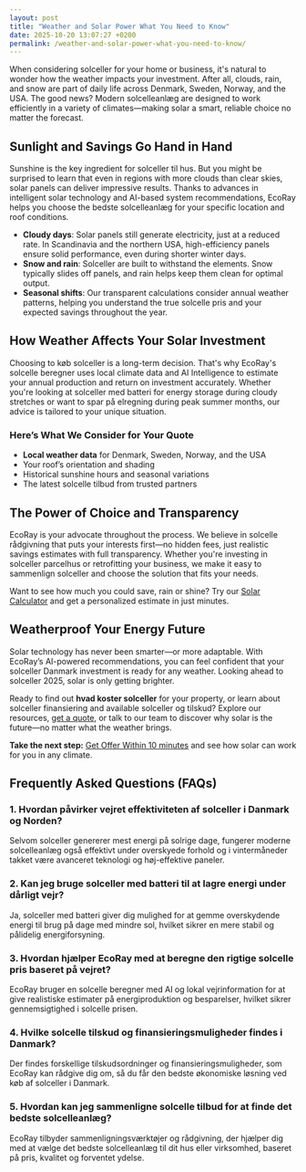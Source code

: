 ```yaml
---
layout: post
title: "Weather and Solar Power What You Need to Know"
date: 2025-10-20 13:07:27 +0200
permalink: /weather-and-solar-power-what-you-need-to-know/
---
```

When considering solceller for your home or business, it's natural to wonder how the weather impacts your investment. After all, clouds, rain, and snow are part of daily life across Denmark, Sweden, Norway, and the USA. The good news? Modern solcelleanlæg are designed to work efficiently in a variety of climates—making solar a smart, reliable choice no matter the forecast.

## Sunlight and Savings Go Hand in Hand

Sunshine is the key ingredient for solceller til hus. But you might be surprised to learn that even in regions with more clouds than clear skies, solar panels can deliver impressive results. Thanks to advances in intelligent solar technology and AI-based system recommendations, EcoRay helps you choose the bedste solcelleanlæg for your specific location and roof conditions.

- **Cloudy days**: Solar panels still generate electricity, just at a reduced rate. In Scandinavia and the northern USA, high-efficiency panels ensure solid performance, even during shorter winter days.
- **Snow and rain**: Solceller are built to withstand the elements. Snow typically slides off panels, and rain helps keep them clean for optimal output.
- **Seasonal shifts**: Our transparent calculations consider annual weather patterns, helping you understand the true solcelle pris and your expected savings throughout the year.

## How Weather Affects Your Solar Investment

Choosing to køb solceller is a long-term decision. That's why EcoRay's solcelle beregner uses local climate data and AI Intelligence to estimate your annual production and return on investment accurately. Whether you're looking at solceller med batteri for energy storage during cloudy stretches or want to spar på elregning during peak summer months, our advice is tailored to your unique situation.

### Here’s What We Consider for Your Quote

- **Local weather data** for Denmark, Sweden, Norway, and the USA  
- Your roof’s orientation and shading  
- Historical sunshine hours and seasonal variations  
- The latest solcelle tilbud from trusted partners  

## The Power of Choice and Transparency

EcoRay is your advocate throughout the process. We believe in solcelle rådgivning that puts your interests first—no hidden fees, just realistic savings estimates with full transparency. Whether you're investing in solceller parcelhus or retrofitting your business, we make it easy to sammenlign solceller and choose the solution that fits your needs.

Want to see how much you could save, rain or shine? Try our [Solar Calculator](https://ecoray.dk/en/calculator) and get a personalized estimate in just minutes.

## Weatherproof Your Energy Future

Solar technology has never been smarter—or more adaptable. With EcoRay’s AI-powered recommendations, you can feel confident that your solceller Danmark investment is ready for any weather. Looking ahead to solceller 2025, solar is only getting brighter.

Ready to find out **hvad koster solceller** for your property, or learn about solceller finansiering and available solceller og tilskud? Explore our resources, [get a quote](https://ecoray.dk/en/calculator), or talk to our team to discover why solar is the future—no matter what the weather brings.

**Take the next step:** [Get Offer Within 10 minutes](https://ecoray.dk/en/calculator) and see how solar can work for you in any climate.

## Frequently Asked Questions (FAQs)

### 1. Hvordan påvirker vejret effektiviteten af solceller i Danmark og Norden?  
Selvom solceller genererer mest energi på solrige dage, fungerer moderne solcelleanlæg også effektivt under overskyede forhold og i vintermåneder takket være avanceret teknologi og høj-effektive paneler.

### 2. Kan jeg bruge solceller med batteri til at lagre energi under dårligt vejr?  
Ja, solceller med batteri giver dig mulighed for at gemme overskydende energi til brug på dage med mindre sol, hvilket sikrer en mere stabil og pålidelig energiforsyning.

### 3. Hvordan hjælper EcoRay med at beregne den rigtige solcelle pris baseret på vejret?  
EcoRay bruger en solcelle beregner med AI og lokal vejrinformation for at give realistiske estimater på energiproduktion og besparelser, hvilket sikrer gennemsigtighed i solcelle prisen.

### 4. Hvilke solcelle tilskud og finansieringsmuligheder findes i Danmark?  
Der findes forskellige tilskudsordninger og finansieringsmuligheder, som EcoRay kan rådgive dig om, så du får den bedste økonomiske løsning ved køb af solceller i Danmark.

### 5. Hvordan kan jeg sammenligne solcelle tilbud for at finde det bedste solcelleanlæg?  
EcoRay tilbyder sammenligningsværktøjer og rådgivning, der hjælper dig med at vælge det bedste solcelleanlæg til dit hus eller virksomhed, baseret på pris, kvalitet og forventet ydelse.

<script type="application/ld+json">
{
  "@context": "https://schema.org",
  "@type": "BlogPosting",
  "headline": "Weather and Solar Power What You Need to Know",
  "description": "Learn how weather impacts your solceller investment and how EcoRay uses AI and transparent calculations to help you choose the bedste solcelleanlæg for Denmark, Sweden, Norway, and the USA.",
  "author": {
    "@type": "Person",
    "name": "EcoRay"
  },
  "publisher": {
    "@type": "Organization",
    "name": "EcoRay",
    "logo": {
      "@type": "ImageObject",
      "url": "https://ecoray.dk/logo.png"
    }
  },
  "datePublished": "2024-06-01",
  "mainEntityOfPage": {
    "@type": "WebPage",
    "@id": "https://ecoray.dk/blog/weather-and-solar-power"
  }
}
</script>

<script type="application/ld+json">
{
  "@context": "https://schema.org",
  "@type": "FAQPage",
  "mainEntity": [
    {
      "@type": "Question",
      "name": "Hvordan påvirker vejret effektiviteten af solceller i Danmark og Norden?",
      "acceptedAnswer": {
        "@type": "Answer",
        "text": "Selvom solceller genererer mest energi på solrige dage, fungerer moderne solcelleanlæg også effektivt under overskyede forhold og i vintermåneder takket være avanceret teknologi og høj-effektive paneler."
      }
    },
    {
      "@type": "Question",
      "name": "Kan jeg bruge solceller med batteri til at lagre energi under dårligt vejr?",
      "acceptedAnswer": {
        "@type": "Answer",
        "text": "Ja, solceller med batteri giver dig mulighed for at gemme overskydende energi til brug på dage med mindre sol, hvilket sikrer en mere stabil og pålidelig energiforsyning."
      }
    },
    {
      "@type": "Question",
      "name": "Hvordan hjælper EcoRay med at beregne den rigtige solcelle pris baseret på vejret?",
      "acceptedAnswer": {
        "@type": "Answer",
        "text": "EcoRay bruger en solcelle beregner med AI og lokal vejrinformation for at give realistiske estimater på energiproduktion og besparelser, hvilket sikrer gennemsigtighed i solcelle prisen."
      }
    },
    {
      "@type": "Question",
      "name": "Hvilke solcelle tilskud og finansieringsmuligheder findes i Danmark?",
      "acceptedAnswer": {
        "@type": "Answer",
        "text": "Der findes forskellige tilskudsordninger og finansieringsmuligheder, som EcoRay kan rådgive dig om, så du får den bedste økonomiske løsning ved køb af solceller i Danmark."
      }
    },
    {
      "@type": "Question",
      "name": "Hvordan kan jeg sammenligne solcelle tilbud for at finde det bedste solcelleanlæg?",
      "acceptedAnswer": {
        "@type": "Answer",
        "text": "EcoRay tilbyder sammenligningsværktøjer og rådgivning, der hjælper dig med at vælge det bedste solcelleanlæg til dit hus eller virksomhed, baseret på pris, kvalitet og forventet ydelse."
      }
    }
  ]
}
</script>